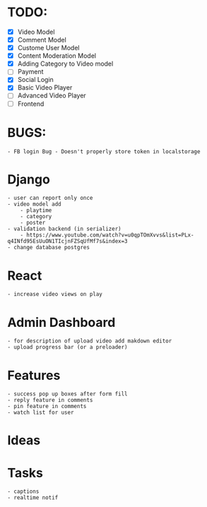 # TODO:
* [x] Video Model
* [x] Comment Model
* [x] Custome User Model
* [x] Content Moderation Model 
* [x] Adding Category to Video model
* [ ] Payment
* [x] Social Login
* [x] Basic Video Player
* [ ] Advanced Video Player
* [ ] Frontend

# BUGS:
	- FB login Bug - Doesn't properly store token in localstorage

# Django
    - user can report only once
    - video model add 
        - playtime
        - category
        - poster 
    - validation backend (in serializer)
        - https://www.youtube.com/watch?v=u0qpTOmXvvs&list=PLx-q4INfd95EsUuON1TIcjnFZSqUfMf7s&index=3
    - change database postgres

# React
    - increase video views on play

# Admin Dashboard
    - for description of upload video add makdown editor 
    - upload progress bar (or a preloader)


# Features 
    - success pop up boxes after form fill
    - reply feature in comments
    - pin feature in comments 
    - watch list for user   

# Ideas 


# Tasks
    - captions
    - realtime notif 